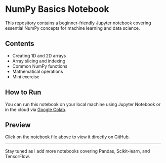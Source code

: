 # NumPy Basics Notebook

This repository contains a beginner-friendly Jupyter notebook covering essential NumPy concepts for machine learning and data science.

## Contents

- Creating 1D and 2D arrays
- Array slicing and indexing
- Common NumPy functions
- Mathematical operations
- Mini exercise

## How to Run

You can run this notebook on your local machine using Jupyter Notebook or in the cloud via [Google Colab](https://colab.research.google.com/).

## Preview

Click on the notebook file above to view it directly on GitHub.

---

Stay tuned as I add more notebooks covering Pandas, Scikit-learn, and TensorFlow.
